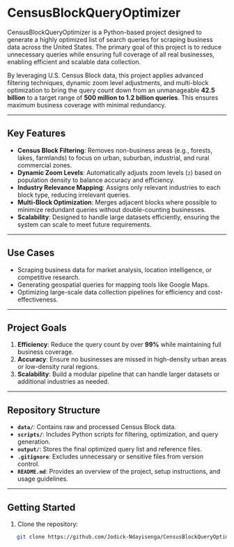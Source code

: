 # CensusBlockQueryOptimizer

CensusBlockQueryOptimizer is a Python-based project designed to generate a highly optimized list of search queries for scraping business data across the United States. The primary goal of this project is to reduce unnecessary queries while ensuring full coverage of all real businesses, enabling efficient and scalable data collection.

By leveraging U.S. Census Block data, this project applies advanced filtering techniques, dynamic zoom level adjustments, and multi-block optimization to bring the query count down from an unmanageable **42.5 billion** to a target range of **500 million to 1.2 billion queries**. This ensures maximum business coverage with minimal redundancy.

---

## Key Features
- **Census Block Filtering**: Removes non-business areas (e.g., forests, lakes, farmlands) to focus on urban, suburban, industrial, and rural commercial zones.
- **Dynamic Zoom Levels**: Automatically adjusts zoom levels (`z`) based on population density to balance accuracy and efficiency.
- **Industry Relevance Mapping**: Assigns only relevant industries to each block type, reducing irrelevant queries.
- **Multi-Block Optimization**: Merges adjacent blocks where possible to minimize redundant queries without double-counting businesses.
- **Scalability**: Designed to handle large datasets efficiently, ensuring the system can scale to meet future requirements.

---

## Use Cases
- Scraping business data for market analysis, location intelligence, or competitive research.
- Generating geospatial queries for mapping tools like Google Maps.
- Optimizing large-scale data collection pipelines for efficiency and cost-effectiveness.

---

## Project Goals
1. **Efficiency**: Reduce the query count by over **99%** while maintaining full business coverage.
2. **Accuracy**: Ensure no businesses are missed in high-density urban areas or low-density rural regions.
3. **Scalability**: Build a modular pipeline that can handle larger datasets or additional industries as needed.

---

## Repository Structure
- **`data/`**: Contains raw and processed Census Block data.
- **`scripts/`**: Includes Python scripts for filtering, optimization, and query generation.
- **`output/`**: Stores the final optimized query list and reference files.
- **`.gitignore`**: Excludes unnecessary or sensitive files from version control.
- **`README.md`**: Provides an overview of the project, setup instructions, and usage guidelines.

---

## Getting Started
1. Clone the repository:
```bash
   git clone https://github.com/Jodick-Ndayisenga/CensusBlockQueryOptimizer.git
``` 